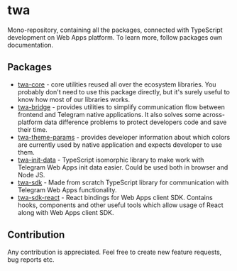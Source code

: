 # twa

Mono-repository, containing all the packages, connected with TypeScript
development on Web Apps platform. To learn more, follow packages own
documentation.

## Packages

- [twa-core](/packages/core) - core utilities reused all over the ecosystem
  libraries. You probably don't need to use this package directly, but it's
  surely useful to know how most of our libraries works.
- [twa-bridge](/packages/bridge) - provides utilities to simplify communication
  flow between frontend and Telegram native applications. It also solves some
  across-platform data difference problems to protect developers code and save
  their time.
- [twa-theme-params](/packages/theme-params) - provides developer
  information about which colors are currently used by native application and
  expects developer to use them.
- [twa-init-data](/packages/init-data) - TypeScript isomorphic library to make work
  with Telegram Web Apps init data easier. Could be used both in browser and
  Node JS.
- [twa-sdk](/packages/sdk) - Made from scratch TypeScript library for communication
  with Telegram Web Apps
  functionality.
- [twa-sdk-react](/packages/sdk-react) - React bindings for Web Apps client SDK.
  Contains hooks, components and other useful tools which allow usage of React
  along with Web Apps client SDK.

## Contribution

Any contribution is appreciated. Feel free to create new feature requests, bug
reports etc.